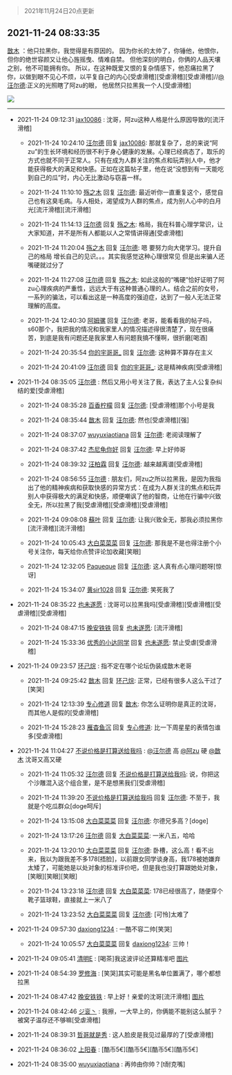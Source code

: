 > 2021年11月24日20点更新
<link rel="stylesheet" href="https://cdn.jsdelivr.net/gh/taotie6/sampleJSON@main/css/photo_show.css">
<meta name="referrer" content="no-referrer" />


 ## 2021-11-24 08:33:35 

 [㪚木](https://www.coolapk.com/feed/31673697?shareKey=ZDgyNmYyNzU4MWFkNjE5ZDk4M2E~) ：他只拉黑你，我觉得是有原因的。
因为你长的太帅了，你锤他，他恨你，但你的绝世容颜又让他心旌摇曳、情难自禁。
但他深刻的明白，你俩的人品天壤之别，他不可能拥有你。
所以，在这种既爱又恨的复杂情感下，他忍痛拉黑了你，以做到眼不见心不烦<!--break-->，以平复自己的内心[受虐滑稽][受虐滑稽][受虐滑稽]//<a class="feed-link-uname" href="/u/汪尔德">@汪尔德</a>:正义的光照瞎了阿zu的眼， 他居然只拉黑我一个人[受虐滑稽] 

<div class="album">
<img class="img-item" src="http://image.coolapk.com/feed/2019/0413/20/1081091_1555160241_2687@434x296.gif" />
</div>

 ------- 

- 2021-11-24 09:12:31 [jax10086](uid=797822) : 沈哥，阿zu这种人格是什么原因导致的[流汗滑稽] 

    - 2021-11-24 10:24:10 [汪尔德](uid=1595236) 回复 [jax10086](uid=797822): 那就复杂了，总的来说“阿zu”的生长环境和经历很不利于身心健康的发展。心理已经病态了，取乐的方式也就不同于正常人。只有在成为人群关注的焦点和玩弄别人中，他才能获得极大的满足和快感。正如在这篇帖子里，他在说“没想到有一天能吃到自己的瓜”时，内心无比激动与窃喜一样。 

    - 2021-11-24 11:10:10 [殇之木](uid=1085570) 回复 [汪尔德](uid=1595236): 最近听你一直重复这个，感觉自己也有这臭毛病。与人相处，渴望成为人群的焦点，成为别人心中的白月光[流汗滑稽][流汗滑稽] 

    - 2021-11-24 11:14:13 [汪尔德](uid=1595236) 回复 [殇之木](uid=1085570): 格局，我在科普心理学常识，让大家知道，并不是所有人都能以人之常情讲得通[受虐滑稽] 

    - 2021-11-24 11:20:04 [殇之木](uid=1085570) 回复 [汪尔德](uid=1595236): 嗯 要努力向大佬学习。提升自己的格局 增长自己的见识。。。其实我感觉这种心理很常见   但是出来骗人还嘴硬就过分了 

    - 2021-11-24 11:27:08 [汪尔德](uid=1595236) 回复 [殇之木](uid=1085570): 如此这般的“嘴硬”恰好证明了阿zu心理疾病的严重性，远远大于有这种普通心理的人。结合之前的女号，一系列的骗法，可以看出这是一种高度的强迫症，达到了一般人无法正常理解的高度。 

    - 2021-11-24 12:40:30 [阿姆骡](uid=3465389) 回复 [汪尔德](uid=1595236): 老哥，能看看我的帖子吗，s60那个，我把我的情况和我家里人的情况描述得很清楚了，现在很痛苦，到底是我有问题还是我家里人有问题我搞不懂啊，很折磨[喝酒] 

    - 2021-11-24 20:35:54 [你的宇哥哥_](uid=1469493) 回复 [汪尔德](uid=1595236): 这种算不算存在主义 

    - 2021-11-24 20:41:09 [汪尔德](uid=1595236) 回复 [你的宇哥哥_](uid=1469493): 这是精神疾病[受虐滑稽] 

- 2021-11-24 08:35:05 [汪尔德](uid=1595236) : 然后又用小号关注了我，表达了主人公复杂纠结的爱[受虐滑稽] 

    - 2021-11-24 08:35:28 [百香柠檬](uid=2068085) 回复 [汪尔德](uid=1595236): [受虐滑稽]那个小号是我 

    - 2021-11-24 08:35:44 [㪚木](uid=1081091) 回复 [汪尔德](uid=1595236): 然也[受虐滑稽][强] 

    - 2021-11-24 08:37:07 [wuyuxiaotiana](uid=686790) 回复 [汪尔德](uid=1595236): 老阅读理解了 

    - 2021-11-24 08:37:42 [杰尼龟你好](uid=15692877) 回复 [汪尔德](uid=1595236): 早上好帅哥 

    - 2021-11-24 08:39:32 [汪柏霖](uid=3653976) 回复 [汪尔德](uid=1595236): 越来越离谱[受虐滑稽] 

    - 2021-11-24 08:56:55 [汪尔德](uid=1595236) : 朋友们，阿zu之所以拉黑我，是因为我指出了他的精神疾病和获取快感的异常方式：在成为人群关注的焦点和玩弄别人中获得极大的满足和快感，顺便嘲讽了他的智商，让他在行骗中兴致全无，所以拉黑了我[受虐滑稽][受虐滑稽][受虐滑稽] 

    - 2021-11-24 09:08:08 [蘇叶](uid=3862145) 回复 [汪尔德](uid=1595236): 让我兴致全无，那我必须拉黑你[流汗滑稽][流汗滑稽] 

    - 2021-11-24 10:05:43 [大白菜菜菜](uid=2081020) 回复 [汪尔德](uid=1595236): 那我是不是也得注册个小号关注你，每天给你点赞评论加收藏[笑眼] 

    - 2021-11-24 12:32:05 [Paqueque](uid=685582) 回复 [汪尔德](uid=1595236): 这人真有点心理问题呀[惊讶] 

    - 2021-11-24 15:34:07 [黄sir1028](uid=905870) 回复 [汪尔德](uid=1595236): 笑死我了 

- 2021-11-24 08:35:22 [也未遂愿](uid=3056500) : 沈哥可以拉黑我吗[受虐滑稽][受虐滑稽][受虐滑稽][受虐滑稽] 

    - 2021-11-24 08:47:15 [晚安铁铁](uid=2870621) 回复 [也未遂愿](uid=3056500): [流汗滑稽] 

    - 2021-11-24 15:33:36 [优秀的小达同学](uid=3114536) 回复 [也未遂愿](uid=3056500): 禁止受虐[受虐滑稽] 

- 2021-11-24 09:23:57 [环己烷](uid=181632) : 指不定在哪个论坛伪装成㪚木老哥 

    - 2021-11-24 09:25:42 [㪚木](uid=1081091) 回复 [环己烷](uid=181632): 正常，已经有很多人这么干过了[笑哭] 

    - 2021-11-24 12:13:39 [专心修道](uid=3218687) 回复 [㪚木](uid=1081091): 你怎么证明你是真正的沈哥，而其他人是假的[受虐滑稽] 

    - 2021-11-24 15:28:23 [雁杳鱼沉](uid=821543) 回复 [专心修道](uid=3218687): 比一下周星星的表情包谁多[受虐滑稽] 

- 2021-11-24 11:04:27 [不说价格是打算送给我吗](uid=3415876) : <a class="feed-link-uname" href="/u/汪尔德">@汪尔德</a> 高
<a class="feed-link-uname" href="/u/阿zu">@阿zu</a> 硬
<a class="feed-link-uname" href="/u/㪚木">@㪚木</a> 沈哥又高又硬 

    - 2021-11-24 11:05:32 [汪尔德](uid=1595236) 回复 [不说价格是打算送给我吗](uid=3415876): 说，你把这个沙雕混入这个组合里，是不是想黑我们[受虐滑稽] 

    - 2021-11-24 11:39:20 [不说价格是打算送给我吗](uid=3415876) 回复 [汪尔德](uid=1595236): 不至于，我就是个吃瓜群众[doge呵斥] 

    - 2021-11-24 13:15:08 [大白菜菜菜](uid=2081020) 回复 [汪尔德](uid=1595236): 尔德兄多高？[doge] 

    - 2021-11-24 13:17:26 [汪尔德](uid=1595236) 回复 [大白菜菜菜](uid=2081020): 一米八五，哈哈 

    - 2021-11-24 13:20:10 [大白菜菜菜](uid=2081020) 回复 [汪尔德](uid=1595236): 卧槽，这么高！看不出来，我以为跟我差不多178[捂脸]，以前跟女同学谈身高，我178被她嫌弃太矮了，可能她是以处对象的标准评价吧，但是我也没打算跟她处对象，[笑眼][笑眼][笑眼] 

    - 2021-11-24 13:23:18 [汪尔德](uid=1595236) 回复 [大白菜菜菜](uid=2081020): 178已经很高了，随便穿个靴子篮球鞋，直接就上一米八了 

    - 2021-11-24 13:23:52 [大白菜菜菜](uid=2081020) 回复 [汪尔德](uid=1595236): [可怜]太难了 

- 2021-11-24 09:57:30 [daxiong1234](uid=293333) : 一酷不容二帅[笑哭] 

    - 2021-11-24 10:05:57 [大白菜菜菜](uid=2081020) 回复 [daxiong1234](uid=293333): 三帅！ 

- 2021-11-24 09:05:41 [清明E](uid=1792072) : [喝茶]我这波评论还算精准吧 [图片](http://image.coolapk.com/feed/2021/1124/09/1792072_27c7d953_5939_5932_411@1080x2340.jpeg)

- 2021-11-24 08:54:39 [罗修海](uid=3774701) : [笑哭]其实可能是黑名单位置满了，哪个都想拉黑 

- 2021-11-24 08:47:42 [晚安铁铁](uid=2870621) : 早上好！亲爱的沈哥[流汗滑稽] [图片](http://image.coolapk.com/feed/2021/1124/08/2870621_81549b6a_4861_6187_304@480x480.jpeg)

- 2021-11-24 08:42:46 [ジ衮丶](uid=494451) : 我擦，一大早上的，你俩能不能别这么腻乎？被窝子温存还不够嘛[受虐滑稽] 

- 2021-11-24 08:39:31 [哲哥就是秀](uid=2561062) : 这人脸皮是我见过最厚的了[受虐滑稽] 

- 2021-11-24 08:36:02 [上阳春](uid=2923652) : [酷币5€][酷币5€][酷币5€][酷币5€] 

- 2021-11-24 08:35:00 [wuyuxiaotiana](uid=686790) : 再帅由你帅？[t耐克嘴] 

